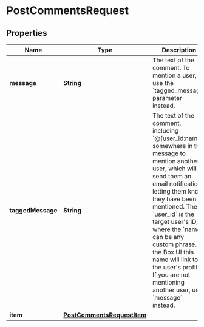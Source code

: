 

# PostCommentsRequest


## Properties

| Name | Type | Description | Notes |
|------------ | ------------- | ------------- | -------------|
|**message** | **String** | The text of the comment.  To mention a user, use the &#x60;tagged_message&#x60; parameter instead. |  |
|**taggedMessage** | **String** | The text of the comment, including &#x60;@[user_id:name]&#x60; somewhere in the message to mention another user, which will send them an email notification, letting them know they have been mentioned.  The &#x60;user_id&#x60; is the target user&#39;s ID, where the &#x60;name&#x60; can be any custom phrase. In the Box UI this name will link to the user&#39;s profile.  If you are not mentioning another user, use &#x60;message&#x60; instead. |  [optional] |
|**item** | [**PostCommentsRequestItem**](PostCommentsRequestItem.md) |  |  |



